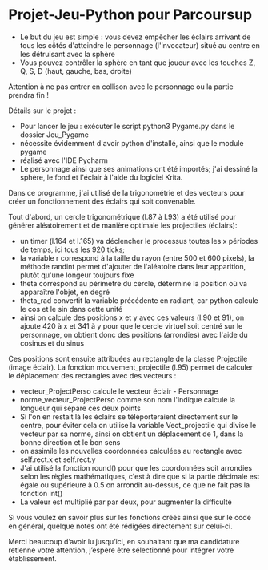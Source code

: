 # Projet-Jeu-Python pour Parcoursup

- Le but du jeu est simple :  vous devez empêcher les éclairs arrivant de tous les côtés d'atteindre le personnage (l'invocateur) situé au centre en les détruisant avec la sphère
- Vous pouvez contrôler la sphère en tant que joueur avec les touches Z, Q, S, D (haut, gauche, bas, droite)

Attention à ne pas entrer en collison avec le personnage ou la partie prendra fin !

Détails sur le projet :

- Pour lancer le jeu : exécuter le script python3 Pygame.py dans le dossier Jeu_Pygame
- nécessite évidemment d'avoir python d'installé, ainsi que le module pygame
- réalisé avec l'IDE Pycharm
- Le personnage ainsi que ses animations ont été importés; j'ai dessiné la sphère, le fond et l'éclair à l'aide du logiciel Krita.

Dans ce programme, j'ai utilisé de la trigonométrie et des vecteurs pour créer un fonctionnement des éclairs qui soit convenable.

Tout d'abord, un cercle trigonométrique (l.87 à l.93) a été utilisé pour générer aléatoirement et de manière optimale les projectiles (éclairs):
- un timer (l.164 et l.165) va déclencher le processus toutes les x périodes de temps, ici tous les 920 ticks;
- la variable r correspond à la taille du rayon (entre 500 et 600 pixels), la méthode randint permet d'ajouter de l'aléatoire dans leur apparition, plutôt qu'une longeur toujours fixe
- theta correspond au périmètre du cercle, détermine la position où va apparaître l'objet, en degré
- theta_rad convertit la variable précédente en radiant, car python calcule le cos et le sin dans cette unité
- ainsi on calcule des positions x et y avec ces valeurs (l.90 et 91), on ajoute 420 à x et 341 à y pour que le cercle virtuel soit centré sur le             personnage, on obtient donc des positions (arrondies) avec l'aide du cosinus et du sinus

Ces positions sont  ensuite attribuées au rectangle de la classe Projectile (image éclair).
La fonction mouvement_projectile (l.95) permet de calculer le déplacement des rectangles avec des vecteurs :

- vecteur_ProjectPerso calcule le vecteur éclair - Personnage 
- norme_vecteur_ProjectPerso comme son nom l'indique calcule la longueur qui sépare ces deux points 
- Si l'on en restait là les éclairs se téléporteraient directement sur le centre, pour éviter cela on utilise la variable Vect_projectile qui divise le vecteur par sa norme, ainsi on obtient un déplacement de 1, dans la bonne direction et le bon sens
- on assimile les nouvelles coordonnées calculées au rectangle avec self.rect.x et self.rect.y
- J'ai utilisé la fonction round() pour que les coordonnées soit arrondies selon les règles mathématiques, c'est à dire que si la partie décimale est égale ou  supérieure à 0.5 on arrondit au-dessus, ce que ne fait pas la fonction int()
- La valeur est multiplié par par deux, pour augmenter la difficulté

Si vous voulez en savoir plus sur les fonctions créés ainsi que sur le code en général, quelque notes ont été rédigées directement sur celui-ci.

Merci beaucoup d’avoir lu jusqu’ici, en souhaitant que ma candidature retienne votre attention, j’espère être sélectionné pour intégrer votre établissement.


